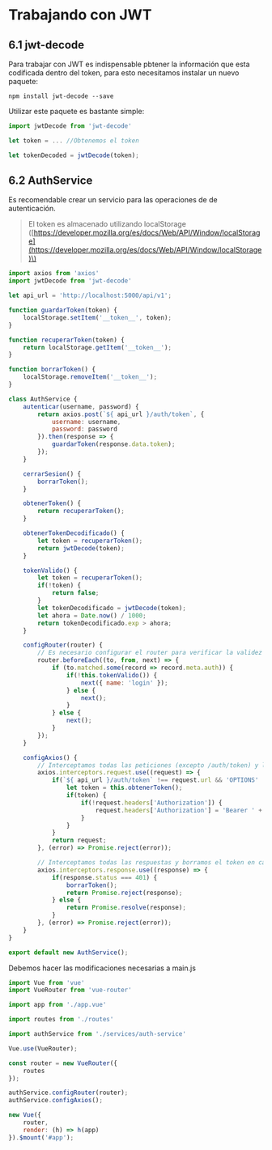 # Trabajando con JWT

## 6.1 jwt-decode

Para trabajar con JWT es indispensable pbtener la información que esta codificada dentro del token, para esto necesitamos instalar un nuevo paquete:

```
npm install jwt-decode --save
```

Utilizar este paquete es bastante simple:

```js
import jwtDecode from 'jwt-decode'

let token = ... //Obtenemos el token

let tokenDecoded = jwtDecode(token);
```

## 6.2 AuthService

Es recomendable crear un servicio para las operaciones de de autenticación.

> El token es almacenado utilizando localStorage \([https://developer.mozilla.org/es/docs/Web/API/Window/localStorage](https://developer.mozilla.org/es/docs/Web/API/Window/localStorage)\)

```js
import axios from 'axios'
import jwtDecode from 'jwt-decode'

let api_url = 'http://localhost:5000/api/v1';

function guardarToken(token) {
    localStorage.setItem('__token__', token);
}

function recuperarToken(token) {
    return localStorage.getItem('__token__');
}

function borrarToken() {
    localStorage.removeItem('__token__');
}

class AuthService {
    autenticar(username, password) {
        return axios.post(`${ api_url }/auth/token`, {
            username: username,
            password: password
        }).then(response => {
            guardarToken(response.data.token);
        });
    }

    cerrarSesion() {
        borrarToken();
    }

    obtenerToken() {
        return recuperarToken();
    }

    obtenerTokenDecodificado() {
        let token = recuperarToken();
        return jwtDecode(token);
    }

    tokenValido() {
        let token = recuperarToken();
        if(!token) {
            return false;
        }
        let tokenDecodificado = jwtDecode(token);
        let ahora = Date.now() / 1000;
        return tokenDecodificado.exp > ahora;
    }

    configRouter(router) {
        // Es necesario configurar el router para verificar la validez del token en cada cambio de página
        router.beforeEach((to, from, next) => {
            if (to.matched.some(record => record.meta.auth)) {
                if(!this.tokenValido()) {
                    next({ name: 'login' });
                } else {
                    next();
                }
            } else {
                next();
            }
        });
    }

    configAxios() {
        // Interceptamos todas las peticiones (excepto /auth/token) y le agregamos el encabezado Authorizarion
        axios.interceptors.request.use((request) => {
            if(`${ api_url }/auth/token` !== request.url && 'OPTIONS' !== request.method.toUpperCase()) {
                let token = this.obtenerToken();
                if(token) {
                    if(!request.headers['Authorization']) {
                        request.headers['Authorization'] = 'Bearer ' + token;
                    }
                }
            }
            return request;
        }, (error) => Promise.reject(error));

        // Interceptamos todas las respuestas y borramos el token en caso de un error 401
        axios.interceptors.response.use((response) => {
            if(response.status === 401) {
                borrarToken();
                return Promise.reject(response);
            } else {
                return Promise.resolve(response);
            }
        }, (error) => Promise.reject(error));
    }
}

export default new AuthService();
```

Debemos hacer las modificaciones necesarias a main.js

```js
import Vue from 'vue'
import VueRouter from 'vue-router'

import app from './app.vue'

import routes from './routes'

import authService from './services/auth-service'

Vue.use(VueRouter);

const router = new VueRouter({
    routes
});

authService.configRouter(router);
authService.configAxios();

new Vue({
    router,
    render: (h) => h(app)
}).$mount('#app');
```




